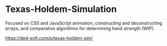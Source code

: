 # Texas-Holdem-Simulation

Focused on CSS and JavaScript animation, constructing and deconstructing arrays, and comparative algorithms for determining hand strength (WIP).

https://ded-soft.com/p/texas-holdem-sim/
